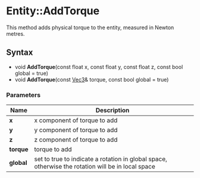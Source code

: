 # Entity::AddTorque #
This method adds physical torque to the entity, measured in Newton metres.

## Syntax ##
- void **AddTorque**(const float x, const float y, const float z, const bool global = true)
- void **AddTorque**(const [Vec3](Vec3.md)& torque, const bool global = true)


### Parameters ###
| Name | Description |
| - | - |
| **x** | x component of torque to add |
| **y** | y component of torque to add |
| **z** | z component of torque to add |
| **torque** | torque to add |
| **global** | set to true to indicate a rotation in global space, otherwise the rotation will be in local space |
